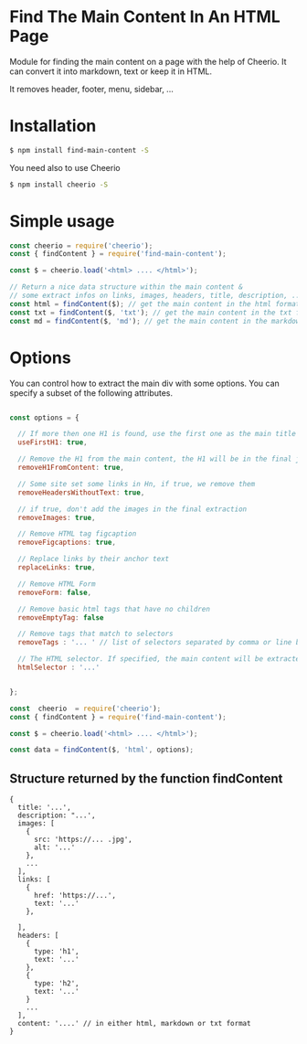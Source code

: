 # Find The Main Content In An HTML Page

Module for finding the main content on a page with the help of Cheerio. It can convert it into markdown, text or keep it in HTML.

It removes header, footer, menu, sidebar, ...

# Installation

```bash
$ npm install find-main-content -S
```

You need also to use Cheerio

```bash
$ npm install cheerio -S
```

# Simple usage

```javascript
const cheerio = require('cheerio');
const { findContent } = require('find-main-content');

const $ = cheerio.load('<html> .... </html>');

// Return a nice data structure within the main content &
// some extract infos on links, images, headers, title, description, ...
const html = findContent($); // get the main content in the html format
const txt = findContent($, 'txt'); // get the main content in the txt format
const md = findContent($, 'md'); // get the main content in the markdown format
```

# Options

You can control how to extract the main div with some options. You can specify a subset of the following attributes.

```javascript

const options = {

  // If more then one H1 is found, use the first one as the main title of the page
  useFirstH1: true,

  // Remove the H1 from the main content, the H1 will be in the final json structure
  removeH1FromContent: true,

  // Some site set some links in Hn, if true, we remove them
  removeHeadersWithoutText: true,

  // if true, don't add the images in the final extraction
  removeImages: true,

  // Remove HTML tag figcaption
  removeFigcaptions: true,

  // Replace links by their anchor text
  replaceLinks: true,

  // Remove HTML Form
  removeForm: false,

  // Remove basic html tags that have no children
  removeEmptyTag: false

  // Remove tags that match to selectors
  removeTags : '... ' // list of selectors separated by comma or line break

  // The HTML selector. If specified, the main content will be extracted from the html element that matchs to the selector
  htmlSelector : '...'


};

const  cheerio  = require('cheerio');
const { findContent } = require('find-main-content');

const $ = cheerio.load('<html> .... </html>');

const data = findContent($, 'html', options);

```

## Structure returned by the function findContent

```
{
  title: '...',
  description: "...',
  images: [
    {
      src: 'https://... .jpg',
      alt: '...'
    },
    ...
  ],
  links: [
    {
      href: 'https://...',
      text: '...'
    },

  ],
  headers: [
    {
      type: 'h1',
      text: '...'
    },
    {
      type: 'h2',
      text: '...'
    }
    ...
  ],
  content: '....' // in either html, markdown or txt format
}

```
